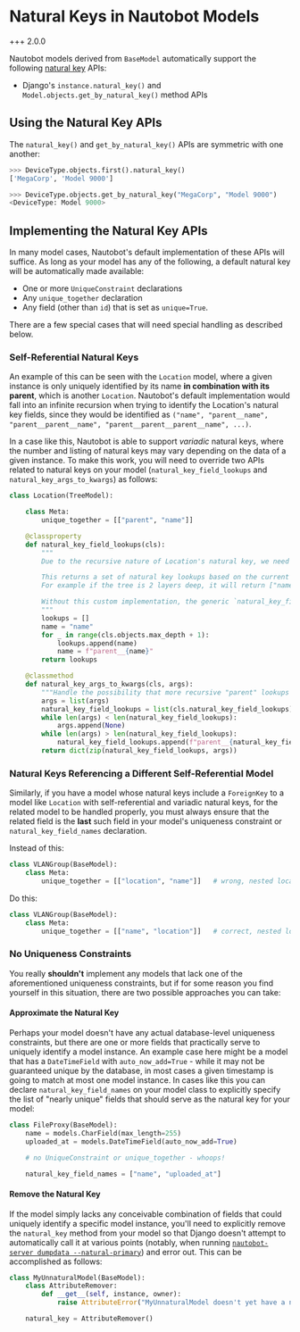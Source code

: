 # Natural Keys in Nautobot Models

+++ 2.0.0

Nautobot models derived from `BaseModel` automatically support the following [natural key](https://docs.djangoproject.com/en/3.2/topics/serialization/#natural-keys) APIs:

- Django's `instance.natural_key()` and `Model.objects.get_by_natural_key()` method APIs

## Using the Natural Key APIs

The `natural_key()` and `get_by_natural_key()` APIs are symmetric with one another:

```python
>>> DeviceType.objects.first().natural_key()
['MegaCorp', 'Model 9000']

>>> DeviceType.objects.get_by_natural_key("MegaCorp", "Model 9000")
<DeviceType: Model 9000>
```

## Implementing the Natural Key APIs

In many model cases, Nautobot's default implementation of these APIs will suffice. As long as your model has any of the following, a default natural key will be automatically made available:

- One or more `UniqueConstraint` declarations
- Any `unique_together` declaration
- Any field (other than `id`) that is set as `unique=True`.

There are a few special cases that will need special handling as described below.

### Self-Referential Natural Keys

An example of this can be seen with the `Location` model, where a given instance is only uniquely identified by its name **in combination with its parent**, which is another `Location`. Nautobot's default implementation would fall into an infinite recursion when trying to identify the Location's natural key fields, since they would be identified as  `("name", "parent__name", "parent__parent__name", "parent__parent__parent__name", ...)`.

In a case like this, Nautobot is able to support _variadic_ natural keys, where the number and listing of natural keys may vary depending on the data of a given instance. To make this work, you will need to override two APIs related to natural keys on your model (`natural_key_field_lookups` and `natural_key_args_to_kwargs`) as follows:

```python
class Location(TreeModel):

    class Meta:
        unique_together = [["parent", "name"]]

    @classproperty
    def natural_key_field_lookups(cls):
        """
        Due to the recursive nature of Location's natural key, we need a custom implementation of this property.

        This returns a set of natural key lookups based on the current maximum depth of the Location tree.
        For example if the tree is 2 layers deep, it will return ["name", "parent__name", "parent__parent__name"].

        Without this custom implementation, the generic `natural_key_field_lookups` would recurse infinitely.
        """
        lookups = []
        name = "name"
        for _ in range(cls.objects.max_depth + 1):
            lookups.append(name)
            name = f"parent__{name}"
        return lookups

    @classmethod
    def natural_key_args_to_kwargs(cls, args):
        """Handle the possibility that more recursive "parent" lookups were specified than we initially expected."""
        args = list(args)
        natural_key_field_lookups = list(cls.natural_key_field_lookups)
        while len(args) < len(natural_key_field_lookups):
            args.append(None)
        while len(args) > len(natural_key_field_lookups):
            natural_key_field_lookups.append(f"parent__{natural_key_field_lookups[-1]}")
        return dict(zip(natural_key_field_lookups, args))
```

### Natural Keys Referencing a Different Self-Referential Model

Similarly, if you have a model whose natural keys include a `ForeignKey` to a model like `Location` with self-referential and variadic natural keys, for the related model to be handled properly, you must always ensure that the related field is the **last** such field in your model's uniqueness constraint or `natural_key_field_names` declaration.

Instead of this:

```python
class VLANGroup(BaseModel):
    class Meta:
        unique_together = [["location", "name"]]   # wrong, nested location natural key cannot be variadic
```

Do this:

```python
class VLANGroup(BaseModel):
    class Meta:
        unique_together = [["name", "location"]]   # correct, nested location natural key can be variadic
```

### No Uniqueness Constraints

You really **shouldn't** implement any models that lack one of the aforementioned uniqueness constraints, but if for some reason you find yourself in this situation, there are two possible approaches you can take:

#### Approximate the Natural Key

Perhaps your model doesn't have any actual database-level uniqueness constraints, but there are one or more fields that practically serve to uniquely identify a model instance. An example case here might be a model that has a `DateTimeField` with `auto_now_add=True` - while it may not be guaranteed unique by the database, in most cases a given timestamp is going to match at most one model instance. In cases like this you can declare `natural_key_field_names` on your model class to explicitly specify the list of "nearly unique" fields that should serve as the natural key for your model:

```python
class FileProxy(BaseModel):
    name = models.CharField(max_length=255)
    uploaded_at = models.DateTimeField(auto_now_add=True)

    # no UniqueConstraint or unique_together - whoops!

    natural_key_field_names = ["name", "uploaded_at"]
```

#### Remove the Natural Key

If the model simply lacks any conceivable combination of fields that could uniquely identify a specific model instance, you'll need to explicitly remove the `natural_key` method from your model so that Django doesn't attempt to automatically call it at various points (notably, when running [`nautobot-server dumpdata --natural-primary`](../../user-guide/administration/tools/nautobot-server.md#dumpdata)) and error out. This can be accomplished as follows:

```python
class MyUnnaturalModel(BaseModel):
    class AttributeRemover:
        def __get__(self, instance, owner):
            raise AttributeError("MyUnnaturalModel doesn't yet have a natural key!")

    natural_key = AttributeRemover()
```
